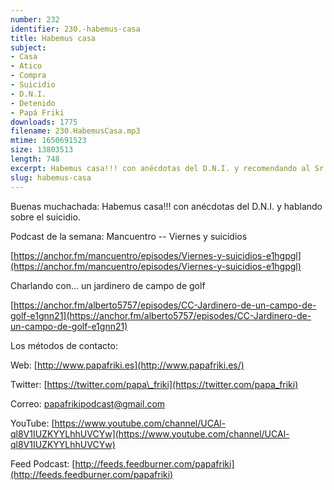 ```yaml
---
number: 232
identifier: 230.-habemus-casa
title: Habemus casa
subject:
- Casa
- Atico
- Compra
- Suicidio
- D.N.I.
- Detenido
- Papá Friki
downloads: 1775
filename: 230.HabemusCasa.mp3
mtime: 1650691523
size: 13803513
length: 748
excerpt: Habemus casa!!! con anécdotas del D.N.I. y recomendando al Sr. Mancuentro hablando sobre el sucidio
slug: habemus-casa
---
```

Buenas muchachada: Habemus casa!!! con anécdotas del D.N.I. y hablando sobre el suicidio.

Podcast de la semana: Mancuentro -- Viernes y suicidios

[https://anchor.fm/mancuentro/episodes/Viernes-y-suicidios-e1hgpgl](https://anchor.fm/mancuentro/episodes/Viernes-y-suicidios-e1hgpgl)

Charlando con... un jardinero de campo de golf

[https://anchor.fm/alberto5757/episodes/CC-Jardinero-de-un-campo-de-golf-e1gnn21](https://anchor.fm/alberto5757/episodes/CC-Jardinero-de-un-campo-de-golf-e1gnn21)

Los métodos de contacto:

Web: [http://www.papafriki.es](http://www.papafriki.es/)

Twitter: [https://twitter.com/papa\_friki](https://twitter.com/papa_friki)

Correo: [papafrikipodcast@gmail.com](https://archive.org/details/papafrikipodast@gmail.com)

YouTube: [https://www.youtube.com/channel/UCAl-ql8V1IUZKYYLhhUVCYw](https://www.youtube.com/channel/UCAl-ql8V1IUZKYYLhhUVCYw)

Feed Podcast: [http://feeds.feedburner.com/papafriki](http://feeds.feedburner.com/papafriki)